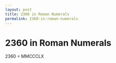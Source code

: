 ```yaml
---
layout: post
title: 2360 in Roman Numerals
permalink: 2360-in-roman-numerals
---
```


# 2360 in Roman Numerals

2360 = MMCCCLX
